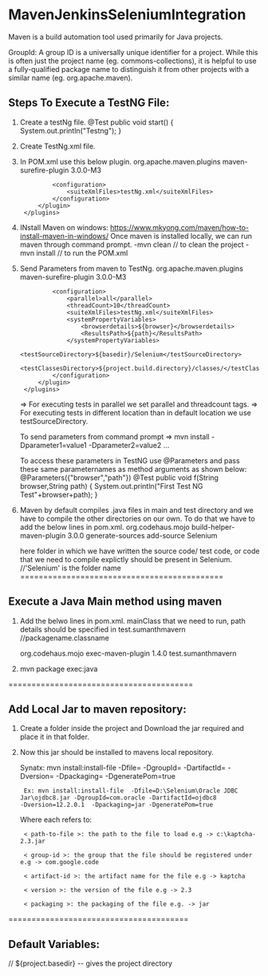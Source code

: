 # MavenJenkinsSeleniumIntegration

Maven is a build automation tool used primarily for Java projects.

GroupId: A group ID is a universally unique identifier for a project. While this is often just the project name (eg. commons-collections), it is helpful to use a fully-qualified package name to distinguish it from other projects with a similar name (eg. org.apache.maven).



Steps To Execute a TestNG File:
-------------------------------
1. Create a testNg file.
  	@Test
	public void start() {
		System.out.println("Testng");
	}
2. Create TestNg.xml file.
     <?xml version="1.0" encoding="UTF-8"?>
    <suite name="softwaretestingmaterial">
      <test name="testngTest">
        <classes>
          <class name="test.testngclass2" />
        </classes>
      </test>
    </suite>

3. In POM.xml use this below plugin.
    <build>
		<plugins>
			<plugin>
				  	<groupId>org.apache.maven.plugins</groupId>
  					<artifactId>maven-surefire-plugin</artifactId>
  					<version>3.0.0-M3</version>

				<configuration>
					<suiteXmlFiles>testNg.xml</suiteXmlFiles>
				</configuration>
			</plugin>
		</plugins>
	</build>
  
 4. INstall Maven on windows: https://www.mkyong.com/maven/how-to-install-maven-in-windows/
    Once maven is installed locally, we can run maven through command prompt.
    -mvn clean // to clean the project
    -mvn install // to run the POM.xml
    

5. Send Parameters from maven to TestNg.
  	<build>
		<plugins>
			<plugin>
				  	<groupId>org.apache.maven.plugins</groupId>
  					<artifactId>maven-surefire-plugin</artifactId>
  					<version>3.0.0-M3</version>
				
				<configuration>
					<parallel>all</parallel>
					<threadCount>10</threadCount>
					<suiteXmlFiles>testNg.xml</suiteXmlFiles>
					<systemPropertyVariables>
						<browserdetails>${browser}</browserdetails>
						<ResultsPath>${path}</ResultsPath>
					</systemPropertyVariables>
					<testSourceDirectory>${basedir}/Selenium</testSourceDirectory>
                    <testClassesDirectory>${project.build.directory}/classes/</testClassesDirectory>
				</configuration>
			</plugin>
		</plugins>
	</build>

	=> For executing tests in parallel we set parallel and threadcount tags.
	=> For executing tests in different location than in default location we use testSourceDirectory.

	To send parameters from command prompt => mvn install -Dparameter1=value1 -Dparameter2=value2 ...

	To access these parameters in TestNG use @Parameters and pass these same parameternames as method arguments as shown below:
     	  @Parameters({"browser","path"})
	  @Test
	  public void f(String browser,String path) {
		  System.out.println("First Test NG  Test"+browser+path);
	  }
6. Maven by default compiles .java files in main and test directory and we have to compile the other directories on our own. To do that    we have to add the below lines in pom.xml.
	<build>
		<plugins>
			 <plugin>
			    <groupId>org.codehaus.mojo</groupId>
			    <artifactId>build-helper-maven-plugin</artifactId>
			    <version>3.0.0</version>
			    <executions>
				<execution>
				    <phase>generate-sources</phase>
				    <goals>
					<goal>add-source</goal>
				    </goals>
				    <configuration>
					<sources>
					    <source>Selenium</source>
					</sources>
				    </configuration>
				</execution>
			    </executions>
			</plugin>
		</plugins>
	</build>
	
   here folder in which we have written the source code/ test code, or code that we need to compile explictly should be present in 
   <source>Selenium</source>. //'Selenium' is the folder name
============================================

Execute a Java Main method using maven
--------------------------------------

1. Add the belwo lines in pom.xml. mainClass that we need to run, path details should be specified in 
	<mainClass>test.sumanthmavern</mainClass> //packagename.classname
	
	<build>
		<plugins>
			<plugin>
				  	<groupId>org.codehaus.mojo</groupId>
  					<artifactId>exec-maven-plugin</artifactId>
  					<version>1.4.0</version>
  					<configuration>
  						<mainClass>test.sumanthmavern</mainClass>
  					</configuration>
  			</plugin>
		</plugins>
	</build>

2. mvn package exec:java



========================================


Add Local Jar to maven repository:
---------------------------------
1. Create a folder inside the project and Download the jar required and place it in that folder.
2. Now this jar should be installed to mavens local repository.

	Synatx:
		mvn install:install-file -Dfile=<path-to-file> -DgroupId=<group-id> -DartifactId=<artifact-id> -Dversion=<version>		       -Dpackaging=<packaging> -DgeneratePom=true
		
		Ex: mvn install:install-file  -Dfile=D:\Selenium\Oracle JDBC Jar\ojdbc8.jar -DgroupId=com.oracle -DartifactId=ojdbc8 			-Dversion=12.2.0.1  -Dpackaging=jar -DgeneratePom=true
	
	Where each refers to:

		< path-to-file >: the path to the file to load e.g -> c:\kaptcha-2.3.jar

		< group-id >: the group that the file should be registered under e.g -> com.google.code

		< artifact-id >: the artifact name for the file e.g -> kaptcha

		< version >: the version of the file e.g -> 2.3

		< packaging >: the packaging of the file e.g. -> jar


=======================================

Default Variables:
------------------
// ${project.basedir} -- gives the project directory
